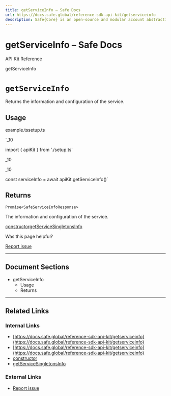 ```yaml
---
title: getServiceInfo – Safe Docs
url: https://docs.safe.global/reference-sdk-api-kit/getserviceinfo
description: Safe{Core} is an open-source and modular account abstraction stack. Learn about its features and how to use it.
---
```


# getServiceInfo – Safe Docs

API Kit Reference

getServiceInfo

# `getServiceInfo`

Returns the information and configuration of the service.

## Usage



example.tssetup.ts

`_10

import { apiKit } from './setup.ts'

_10

_10

const serviceInfo = await apiKit.getServiceInfo()`

## Returns

`Promise<SafeServiceInfoResponse>`

The information and configuration of the service.

[constructor](/reference-sdk-api-kit/constructor "constructor")[getServiceSingletonsInfo](/reference-sdk-api-kit/getservicesingletonsinfo "getServiceSingletonsInfo")

Was this page helpful?

[Report issue](https://github.com/safe-global/safe-docs/issues/new?assignees=&labels=nextra-feedback&projects=&template=nextra-feedback.yml&title=%5BFeedback%5D+)

---

## Document Sections

- getServiceInfo
  - Usage
  - Returns

---

## Related Links

### Internal Links

- [https://docs.safe.global/reference-sdk-api-kit/getserviceinfo](https://docs.safe.global/reference-sdk-api-kit/getserviceinfo)
- [https://docs.safe.global/reference-sdk-api-kit/getserviceinfo](https://docs.safe.global/reference-sdk-api-kit/getserviceinfo)
- [constructor](https://docs.safe.global/reference-sdk-api-kit/constructor)
- [getServiceSingletonsInfo](https://docs.safe.global/reference-sdk-api-kit/getservicesingletonsinfo)

### External Links

- [Report issue](https://github.com/safe-global/safe-docs/issues/new?assignees=&labels=nextra-feedback&projects=&template=nextra-feedback.yml&title=%5BFeedback%5D+)
